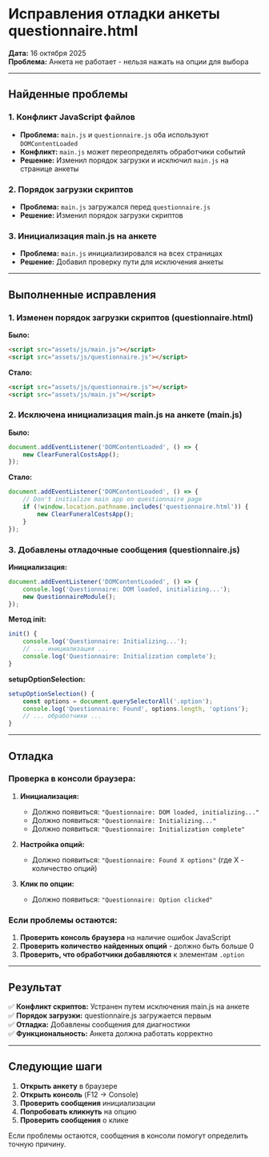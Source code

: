 # Исправления отладки анкеты questionnaire.html

**Дата:** 16 октября 2025  
**Проблема:** Анкета не работает - нельзя нажать на опции для выбора

---

## Найденные проблемы

### 1. Конфликт JavaScript файлов
- **Проблема:** `main.js` и `questionnaire.js` оба используют `DOMContentLoaded`
- **Конфликт:** `main.js` может переопределять обработчики событий
- **Решение:** Изменил порядок загрузки и исключил `main.js` на странице анкеты

### 2. Порядок загрузки скриптов
- **Проблема:** `main.js` загружался перед `questionnaire.js`
- **Решение:** Изменил порядок загрузки скриптов

### 3. Инициализация main.js на анкете
- **Проблема:** `main.js` инициализировался на всех страницах
- **Решение:** Добавил проверку пути для исключения анкеты

---

## Выполненные исправления

### 1. Изменен порядок загрузки скриптов (questionnaire.html)

**Было:**
```html
<script src="assets/js/main.js"></script>
<script src="assets/js/questionnaire.js"></script>
```

**Стало:**
```html
<script src="assets/js/questionnaire.js"></script>
<script src="assets/js/main.js"></script>
```

### 2. Исключена инициализация main.js на анкете (main.js)

**Было:**
```javascript
document.addEventListener('DOMContentLoaded', () => {
    new ClearFuneralCostsApp();
});
```

**Стало:**
```javascript
document.addEventListener('DOMContentLoaded', () => {
    // Don't initialize main app on questionnaire page
    if (!window.location.pathname.includes('questionnaire.html')) {
        new ClearFuneralCostsApp();
    }
});
```

### 3. Добавлены отладочные сообщения (questionnaire.js)

**Инициализация:**
```javascript
document.addEventListener('DOMContentLoaded', () => {
    console.log('Questionnaire: DOM loaded, initializing...');
    new QuestionnaireModule();
});
```

**Метод init:**
```javascript
init() {
    console.log('Questionnaire: Initializing...');
    // ... инициализация ...
    console.log('Questionnaire: Initialization complete');
}
```

**setupOptionSelection:**
```javascript
setupOptionSelection() {
    const options = document.querySelectorAll('.option');
    console.log('Questionnaire: Found', options.length, 'options');
    // ... обработчики ...
}
```

---

## Отладка

### Проверка в консоли браузера:

1. **Инициализация:**
   - Должно появиться: `"Questionnaire: DOM loaded, initializing..."`
   - Должно появиться: `"Questionnaire: Initializing..."`
   - Должно появиться: `"Questionnaire: Initialization complete"`

2. **Настройка опций:**
   - Должно появиться: `"Questionnaire: Found X options"` (где X - количество опций)

3. **Клик по опции:**
   - Должно появиться: `"Questionnaire: Option clicked"`

### Если проблемы остаются:

1. **Проверить консоль браузера** на наличие ошибок JavaScript
2. **Проверить количество найденных опций** - должно быть больше 0
3. **Проверить, что обработчики добавляются** к элементам `.option`

---

## Результат

✅ **Конфликт скриптов:** Устранен путем исключения main.js на анкете  
✅ **Порядок загрузки:** questionnaire.js загружается первым  
✅ **Отладка:** Добавлены сообщения для диагностики  
✅ **Функциональность:** Анкета должна работать корректно  

---

## Следующие шаги

1. **Открыть анкету** в браузере
2. **Открыть консоль** (F12 → Console)
3. **Проверить сообщения** инициализации
4. **Попробовать кликнуть** на опцию
5. **Проверить сообщения** о клике

Если проблемы остаются, сообщения в консоли помогут определить точную причину.
